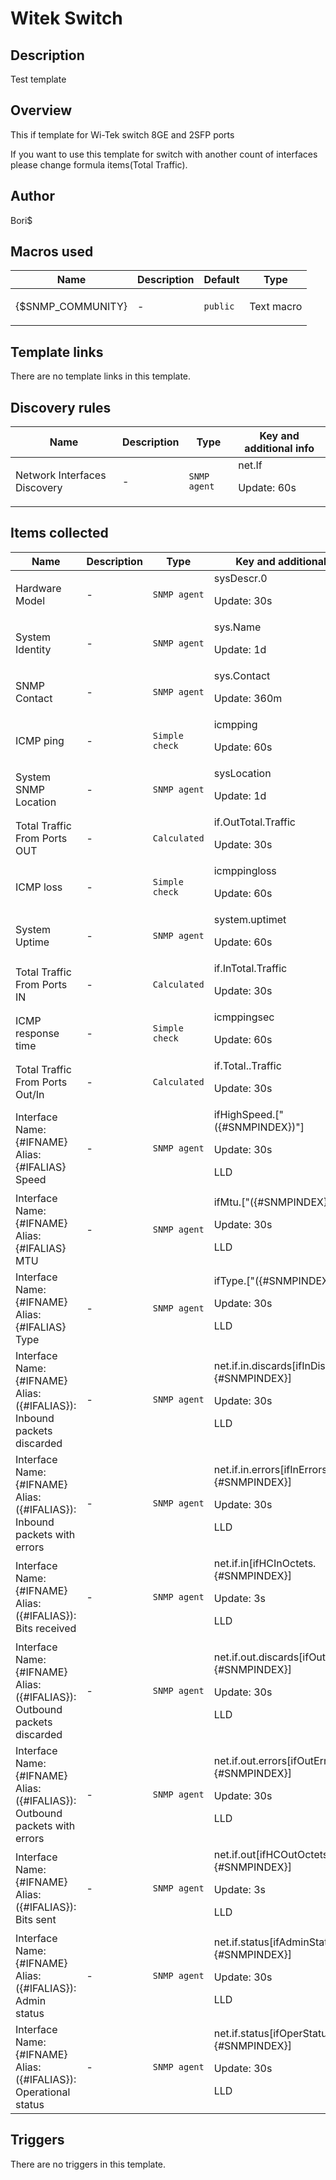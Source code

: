 # Witek Switch

## Description

Test template

## Overview

This if template for Wi-Tek switch 8GE and 2SFP ports


If you want to use this template for switch with another count of interfaces please change formula items(Total Traffic).



## Author

Bori$

## Macros used

|Name|Description|Default|Type|
|----|-----------|-------|----|
|{$SNMP_COMMUNITY}|<p>-</p>|`public`|Text macro|


## Template links

There are no template links in this template.

## Discovery rules

|Name|Description|Type|Key and additional info|
|----|-----------|----|----|
|Network Interfaces Discovery|<p>-</p>|`SNMP agent`|net.If<p>Update: 60s</p>|


## Items collected

|Name|Description|Type|Key and additional info|
|----|-----------|----|----|
|Hardware Model|<p>-</p>|`SNMP agent`|sysDescr.0<p>Update: 30s</p>|
|System Identity|<p>-</p>|`SNMP agent`|sys.Name<p>Update: 1d</p>|
|SNMP Contact|<p>-</p>|`SNMP agent`|sys.Contact<p>Update: 360m</p>|
|ICMP ping|<p>-</p>|`Simple check`|icmpping<p>Update: 60s</p>|
|System SNMP Location|<p>-</p>|`SNMP agent`|sysLocation<p>Update: 1d</p>|
|Total Traffic From Ports OUT|<p>-</p>|`Calculated`|if.OutTotal.Traffic<p>Update: 30s</p>|
|ICMP loss|<p>-</p>|`Simple check`|icmppingloss<p>Update: 60s</p>|
|System Uptime|<p>-</p>|`SNMP agent`|system.uptimet<p>Update: 60s</p>|
|Total Traffic From Ports IN|<p>-</p>|`Calculated`|if.InTotal.Traffic<p>Update: 30s</p>|
|ICMP response time|<p>-</p>|`Simple check`|icmppingsec<p>Update: 60s</p>|
|Total Traffic From Ports Out/In|<p>-</p>|`Calculated`|if.Total..Traffic<p>Update: 30s</p>|
|Interface Name:{#IFNAME} Alias:{#IFALIAS} Speed|<p>-</p>|`SNMP agent`|ifHighSpeed.["({#SNMPINDEX})"]<p>Update: 30s</p><p>LLD</p>|
|Interface Name:{#IFNAME} Alias:{#IFALIAS}  MTU|<p>-</p>|`SNMP agent`|ifMtu.["({#SNMPINDEX})"]<p>Update: 30s</p><p>LLD</p>|
|Interface Name:{#IFNAME} Alias:{#IFALIAS} Type|<p>-</p>|`SNMP agent`|ifType.["({#SNMPINDEX})"]<p>Update: 30s</p><p>LLD</p>|
|Interface Name:{#IFNAME} Alias:({#IFALIAS}): Inbound packets discarded|<p>-</p>|`SNMP agent`|net.if.in.discards[ifInDiscards.{#SNMPINDEX}]<p>Update: 30s</p><p>LLD</p>|
|Interface Name:{#IFNAME} Alias:({#IFALIAS}): Inbound packets with errors|<p>-</p>|`SNMP agent`|net.if.in.errors[ifInErrors.{#SNMPINDEX}]<p>Update: 30s</p><p>LLD</p>|
|Interface Name:{#IFNAME} Alias:({#IFALIAS}): Bits received|<p>-</p>|`SNMP agent`|net.if.in[ifHCInOctets.{#SNMPINDEX}]<p>Update: 3s</p><p>LLD</p>|
|Interface Name:{#IFNAME} Alias:({#IFALIAS}): Outbound packets discarded|<p>-</p>|`SNMP agent`|net.if.out.discards[ifOutDiscards.{#SNMPINDEX}]<p>Update: 30s</p><p>LLD</p>|
|Interface Name:{#IFNAME} Alias:({#IFALIAS}): Outbound packets with errors|<p>-</p>|`SNMP agent`|net.if.out.errors[ifOutErrors.{#SNMPINDEX}]<p>Update: 30s</p><p>LLD</p>|
|Interface Name:{#IFNAME} Alias:({#IFALIAS}): Bits sent|<p>-</p>|`SNMP agent`|net.if.out[ifHCOutOctets.{#SNMPINDEX}]<p>Update: 3s</p><p>LLD</p>|
|Interface Name:{#IFNAME} Alias:({#IFALIAS}): Admin status|<p>-</p>|`SNMP agent`|net.if.status[ifAdminStatus.{#SNMPINDEX}]<p>Update: 30s</p><p>LLD</p>|
|Interface Name:{#IFNAME} Alias:({#IFALIAS}): Operational status|<p>-</p>|`SNMP agent`|net.if.status[ifOperStatus.{#SNMPINDEX}]<p>Update: 30s</p><p>LLD</p>|


## Triggers

There are no triggers in this template.

